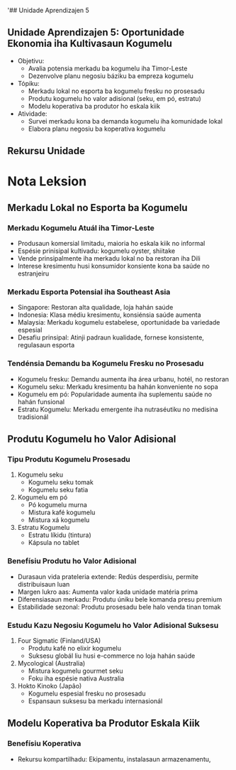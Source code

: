 '## Unidade Aprendizajen 5

## Unidade Aprendizajen 5: Oportunidade Ekonomia iha Kultivasaun Kogumelu
- Objetivu:
  * Avalia potensia merkadu ba kogumelu iha Timor-Leste
  * Dezenvolve planu negosiu báziku ba empreza kogumelu
- Tópiku:
  * Merkadu lokal no esporta ba kogumelu fresku no prosesadu
  * Produtu kogumelu ho valor adisional (seku, em pó, estratu)
  * Modelu koperativa ba produtor ho eskala kiik
- Atividade:
  * Survei merkadu kona ba demanda kogumelu iha komunidade lokal
  * Elabora planu negosiu ba koperativa kogumelu

## Rekursu Unidade

# Nota Leksion

## Merkadu Lokal no Esporta ba Kogumelu

### Merkadu Kogumelu Atuál iha Timor-Leste
- Produsaun komersial limitadu, maioria ho eskala kiik no informal
- Espésie prinisipal kultivadu: kogumelu oyster, shiitake
- Vende prinsipalmente iha merkadu lokal no ba restoran iha Dili
- Interese kresimentu husi konsumidor konsiente kona ba saúde no estranjeiru 

### Merkadu Esporta Potensial iha Southeast Asia
- Singapore: Restoran alta qualidade, loja hahán saúde
- Indonesia: Klasa médiu kresimentu, konsiénsia saúde aumenta
- Malaysia: Merkadu kogumelu estabelese, oportunidade ba variedade espesial
- Desafiu prinsipal: Atinji padraun kualidade, fornese konsistente, regulasaun esporta

### Tendénsia Demandu ba Kogumelu Fresku no Prosesadu
- Kogumelu fresku: Demandu aumenta iha área urbanu, hotél, no restoran
- Kogumelu seku: Merkadu kresimentu ba hahán konveniente no sopa
- Kogumelu em pó: Popularidade aumenta iha suplementu saúde no hahán funsional
- Estratu Kogumelu: Merkadu emergente iha nutraséutiku no medisina tradisionál

## Produtu Kogumelu ho Valor Adisional

### Tipu Produtu Kogumelu Prosesadu
1. Kogumelu seku
   - Kogumelu seku tomak
   - Kogumelu seku fatia
2. Kogumelu em pó
   - Pó kogumelu murna
   - Mistura kafé kogumelu
   - Mistura xá kogumelu
3. Estratu Kogumelu
   - Estratu líkidu (tintura)
   - Kápsula no tablet

### Benefísiu Produtu ho Valor Adisional
- Durasaun vida prateleria extende: Redús desperdisiu, permite distribuisaun luan
- Margen lukro aas: Aumenta valor kada unidade matéria prima
- Diferensiasaun merkadu: Produtu úniku bele komanda presu premium
- Estabilidade sezonal: Produtu prosesadu bele halo venda tinan tomak

### Estudu Kazu Negosiu Kogumelu ho Valor Adisional Suksesu
1. Four Sigmatic (Finland/USA)
   - Produtu kafé no elixir kogumelu
   - Suksesu globál liu husi e-commerce no loja hahán saúde
2. Mycological (Australia)
   - Mistura kogumelu gourmet seku
   - Foku iha espésie nativa Australia
3. Hokto Kinoko (Japão)
   - Kogumelu espesial fresku no prosesadu
   - Espansaun suksesu ba merkadu internasionál 

## Modelu Koperativa ba Produtor Eskala Kiik

### Benefísiu Koperativa
- Rekursu kompartilhadu: Ekipamentu, instalasaun armazenamentu,